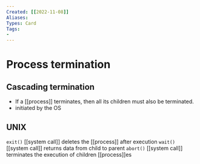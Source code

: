 ```yaml
---
Created: [[2022-11-08]]
Aliases: 
Types: Card
Tags: 
- 
---
```

# Process termination

## Cascading termination
- If a [[process]] terminates, then all its children must also be terminated. 
- initiated by the OS

## UNIX
`exit()` [[system call]] deletes the [[process]] after execution
`wait()` [[system call]] returns data from child to parent
`abort()` [[system call]] terminates the execution of children [[process]]es
